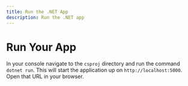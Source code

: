 ```yaml
---
title: Run the .NET App
description: Run the .NET app
---
```


# Run Your App

In your console navigate to the `csproj` directory and run the command `dotnet run`. This will start the application up on `http://localhost:5000`. Open that URL in your browser.
